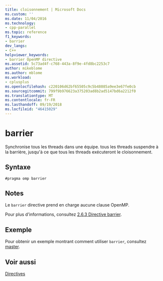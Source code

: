 ```yaml
---
title: cloisonnement | Microsoft Docs
ms.custom: ''
ms.date: 11/04/2016
ms.technology:
- cpp-parallel
ms.topic: reference
f1_keywords:
- barrier
dev_langs:
- C++
helpviewer_keywords:
- barrier OpenMP directive
ms.assetid: 5c73ad4f-c768-443a-8f9e-4fd8bc2253c7
author: mikeblome
ms.author: mblome
ms.workload:
- cplusplus
ms.openlocfilehash: c220106d62bf65505c9c5b48085a9ee3e67fe0cb
ms.sourcegitcommit: 799f9b976623a375203ad8b2ad5147bd6a2212f0
ms.translationtype: MT
ms.contentlocale: fr-FR
ms.lasthandoff: 09/19/2018
ms.locfileid: "46415029"
---
```

# <a name="barrier"></a>barrier

Synchronise tous les threads dans une équipe. tous les threads suspendre à la barrière, jusqu'à ce que tous les threads exécuteront le cloisonnement.

## <a name="syntax"></a>Syntaxe

```
#pragma omp barrier
```

## <a name="remarks"></a>Notes

Le `barrier` directive prend en charge aucune clause OpenMP.

Pour plus d’informations, consultez [2.6.3 Directive barrier](../../../parallel/openmp/2-6-3-barrier-directive.md).

## <a name="example"></a>Exemple

Pour obtenir un exemple montrant comment utiliser `barrier`, consultez [master](../../../parallel/openmp/reference/master.md).

## <a name="see-also"></a>Voir aussi

[Directives](../../../parallel/openmp/reference/openmp-directives.md)